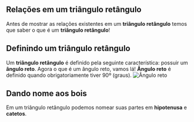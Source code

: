 ## Relações em um triângulo retângulo

Antes de mostrar as relações existentes em um **triângulo retângulo** temos que saber o que é um **triângulo retângulo**!

## Definindo um triângulo retângulo

Um **triângulo retângulo** é definido pela seguinte característica: possuir um **ângulo reto**. Agora o que é um ângulo reto, vamos lá!
**Ângulo reto** é definido quando obrigatoriamente tiver 90º (graus).
![Ângulo reto](http://www.matika.com.br/images/55/angulo_reto.svg)

## Dando nome aos bois

Em um triângulo retângulo podemos nomear suas partes em **hipotenusa** e **catetos**.


